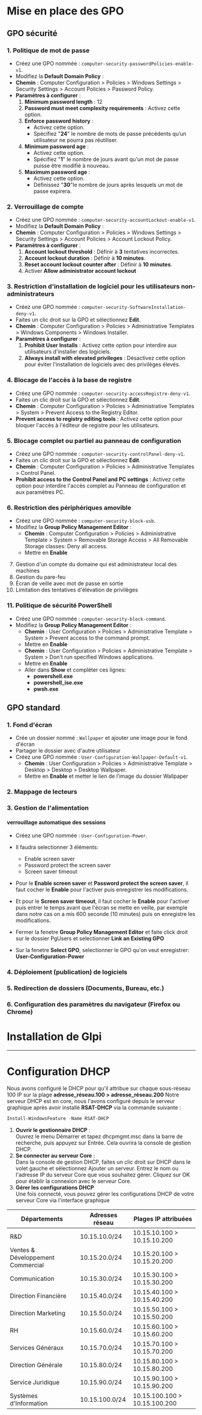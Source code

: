 # Mise en place des GPO
## GPO sécurité
### 1. **Politique de mot de passe**  
- Créez une GPO nommée : `computer-security-passwordPolicies-enable-v1`.
- Modifiez la **Default Domain Policy** :
- **Chemin** : Computer Configuration > Policies > Windows Settings > Security Settings > Account Policies > Password Policy.
- **Paramètres à configurer** :
  1. **Minimum password length** : 12
  2. **Password must meet complexity requirements** : Activez cette option.
  3. **Enforce password history** :
     - Activez cette option.
     - Spécifiez "**24**" le nombre de mots de passe précédents qu’un utilisateur ne pourra pas réutiliser.
  4. **Minimum password age** :
     - Activez cette option.
     - Spécifiez "**1**" le nombre de jours avant qu'un mot de passe puisse être modifié à nouveau.
  5. **Maximum password age** :
     - Activez cette option.
     - Définissez "**30**"le nombre de jours après lesquels un mot de passe expirera.

### 2. **Verrouillage de compte**  
- Créez une GPO nommée : `computer-security-accountLockout-enable-v1`.  
- Modifiez la **Default Domain Policy** :  
- **Chemin** : Computer Configuration > Policies > Windows Settings > Security Settings > Account Policies > Account Lockout Policy.  
- **Paramètres à configurer** :  
  1. **Account lockout threshold** : Définir à **3** tentatives incorrectes.  
  2. **Account lockout duration** : Définir à **10 minutes**.  
  3. **Reset account lockout counter after** : Définir à **10 minutes**.  
  4. Activer **Allow administrator account lockout**  

### 3. **Restriction d'installation de logiciel pour les utilisateurs non-administrateurs**  
- Créez une GPO nommée : `computer-security-SoftwareInstallation-deny-v1`.
- Faites un clic droit sur la GPO et sélectionnez **Edit**.
- **Chemin** : Computer Configuration > Policies > Administrative Templates > Windows Components > Windows Installer.
- **Paramètres à configurer** :
  1. **Prohibit User Installs** : Activez cette option pour interdire aux utilisateurs d'installer des logiciels.
  2. **Always install with elevated privileges** : Désactivez cette option pour éviter l'installation de logiciels avec des privilèges élevés.

### 4. **Blocage de l'accès à la base de registre**  
- Créez une GPO nommée : `computer-security-accessRegistre-deny-v1`.
- Faites un clic droit sur la GPO et sélectionnez **Edit**.
- **Chemin** : Computer Configuration > Policies > Administrative Templates > System > Prevent Access to the Registry Editor.
- **Prevent access to registry editing tools** : Activez cette option pour bloquer l'accès à l'éditeur de registre pour les utilisateurs.

### 5. **Blocage complet ou partiel au panneau de configuration**  
- Créez une GPO nommée : `computer-security-controlPanel-deny-v1`.
- Faites un clic droit sur la GPO et sélectionnez **Edit**.
- **Chemin** : Computer Configuration > Policies > Administrative Templates > Control Panel.
- **Prohibit access to the Control Panel and PC settings** : Activez cette option pour interdire l'accès complet au Panneau de configuration et aux paramètres PC.

### 6. Restriction des périphériques amovible
- Créez une GPO nommée : `computer-security-block-usb`.
- Modifiez la **Group Policy Management Editor** :  
  - **Chemin** : Computer Configuration > Policies > Administrative Template > System > Removable Storage Access > All Removable Storage classes: Deny all access.  
  - Mettre en **Enable**  
7. Gestion d'un compte du domaine qui est administrateur local des machines
8. Gestion du pare-feu
9. Écran de veille avec mot de passe en sortie
10. Limitation des tentatives d'élévation de privilèges
### 11. Politique de sécurité PowerShell
- Créez une GPO nommée : `computer-security-block-command`.
- Modifiez la **Group Policy Management Editor** :  
  - **Chemin** : User Configuration > Policies > Administrative Template > System > Prevent access to the command prompt.  
  - Mettre en **Enable**
  - **Chemin** : User Configuration > Policies > Administrative Template > System > Don't run specified Windows applications.  
  - Mettre en **Enable**
  - Aller dans **Show** et compléter ces lignes:
    - **powershell.exe**
    - **powershell_ise.exe**
    - **pwsh.exe**
## GPO standard
### 1. Fond d'écran
- Crée un dossier nommé : `Wallpaper` et ajouter une image pour le fond d'écran
- Partager le dossier avec d'autre utilisateur
- Créez une GPO nommée : `User-Configuration-Wallpaper-Default-v1`.
    - **Chemin** : User Configuration > Policies > Administrative Template > Desktop > Desktop > Desktop Wallpaper.
    - Mettre en **Enable** et metter le lien de l'image du dossier Wallpaper
### 2. Mappage de lecteurs

### 3. Gestion de l'alimentation
#### verrouillage automatique des sessions
- Créez une GPO nommée : `User-Configuration-Power`.
- Il faudra selectionner 3 éléments:
  - Enable screen saver  
  - Password protect the screen saver  
  - Screen saver timeout  

- Pour le **Enable screen saver** et **Password protect the screen saver**, il faut cocher le **Enable** pour l'activer puis enregistrer les modifications.  
- Et pour le **Screen saver timeout**,  il faut cocher le **Enable** pour l'activer puis entrer le temps avant que l'écran se mette en veille, par exemple dans notre cas on a mis 600 seconde (10 minutes) puis on enregistre les modifications.
- Fermer la fenetre **Group Policy Management Editor** et faite click droit sur le dossier PgUsers et selectionner **Link an Existing GPO**
- Sur la fenetre **Select GPO**, selectionner le GPO qu'on veut enregistrer: **User-Configuration-Power**

### 4. Déploiement (publication) de logiciels
### 5. Redirection de dossiers (Documents, Bureau, etc.)
### 6. Configuration des paramètres du navigateur (Firefox ou Chrome)
# Installation de Glpi
---
# Configuration DHCP
Nous avons configuré le DHCP pour qu'il attribue sur chaque sous-réseau 100 IP sur la plage **adresse_réseau.100 > adresse_réseau.200**
Notre serveur DHCP est en core, nous l'avons configuré depuis le serveur graphique après avoir installé **RSAT-DHCP** via la commande suivante :
```powershell
Install-WindowsFeature -Name RSAT-DHCP
```
1. **Ouvrir le gestionnaire DHCP** :  
Ouvrez le menu Démarrer et tapez dhcpmgmt.msc dans la barre de recherche, puis appuyez sur Entrée.
Cela ouvrira la console de gestion DHCP. 
2. **Se connecter au serveur Core** :  
Dans la console de gestion DHCP, faites un clic droit sur DHCP dans le volet gauche et sélectionnez Ajouter un serveur.
Entrez le nom ou l'adresse IP du serveur Core que vous souhaitez gérer.
Cliquez sur OK pour établir la connexion avec le serveur Core.
3. **Gérer les configurations DHCP**  
Une fois connecté, vous pouvez gérer les configurations DHCP de votre serveur Core via l'interface graphique


| Départements                  | Adresses réseau          | Plages IP attribuées     |
|------------------------------|-------------------------|------------------------|
| R&D                          | 10.15.10.0/24           | 10.15.10.100 > 10.15.10.200 |
| Ventes & Développement Commercial | 10.15.20.0/24           | 10.15.20.100 > 10.15.20.200 |
| Communication                | 10.15.30.0/24           | 10.15.30.100 > 10.15.30.200 |
| Direction Financière         | 10.15.40.0/24           | 10.15.40.100 > 10.15.40.200 |
| Direction Marketing          | 10.15.50.0/24           | 10.15.50.100 > 10.15.50.200 |
| RH                           | 10.15.60.0/24           | 10.15.60.100 > 10.15.60.200 |
| Services Généraux            | 10.15.70.0/24           | 10.15.70.100 > 10.15.70.200 |
| Direction Générale           | 10.15.80.0/24           | 10.15.80.100 > 10.15.80.200 |
| Service Juridique            | 10.15.90.0/24           | 10.15.90.100 > 10.15.90.200 |
| Systèmes d'Information       | 10.15.100.0/24          | 10.15.100.100 > 10.15.100.200 |
